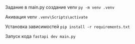 Задание в main.py
создание venv
`py -m venv .venv`

Акивация venv
`.venv\Scripts\activate`

Установка зависимостей
`pip install -r requirements.txt`

Запуск кода
`fastapi dev main.py`
